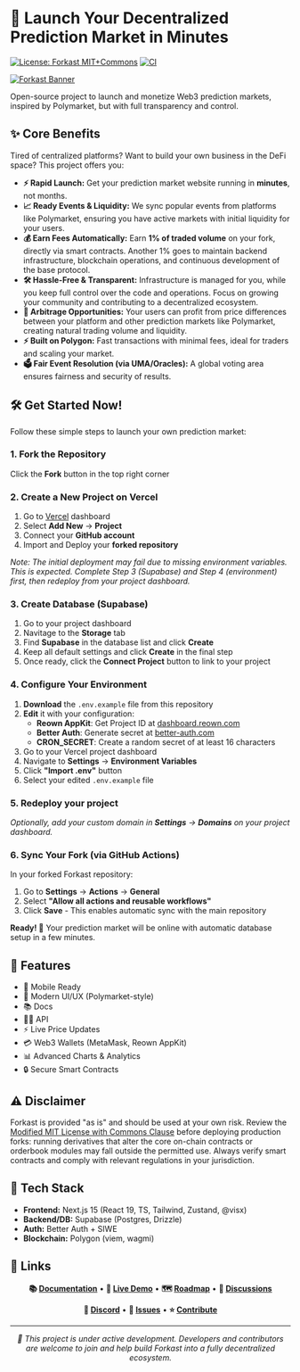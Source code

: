# 🚀 Launch Your Decentralized Prediction Market in Minutes

[![License: Forkast MIT+Commons](https://img.shields.io/badge/License-Forkast--MIT--Commons-blue.svg)](./LICENSE) [![CI](https://github.com/forkast-prediction-market/forkast-prediction-market/actions/workflows/ci.yml/badge.svg)](https://github.com/forkast-prediction-market/forkast-prediction-market/actions/workflows/ci.yml)

[![Forkast Banner](https://i.imgur.com/G9wM4Na.png)](https://forka.st)

Open-source project to launch and monetize Web3 prediction markets, inspired by Polymarket, but with full transparency and control.

## ✨ Core Benefits

Tired of centralized platforms? Want to build your own business in the DeFi space? This project offers you:

- **⚡ Rapid Launch:** Get your prediction market website running in **minutes**, not months.
- **📈 Ready Events & Liquidity:** We sync popular events from platforms like Polymarket, ensuring you have active markets with initial liquidity for your users.
- **💰 Earn Fees Automatically:** Earn **1% of traded volume** on your fork, directly via smart contracts. Another 1% goes to maintain backend infrastructure, blockchain operations, and continuous development of the base protocol.
- **🛠️ Hassle-Free & Transparent:** Infrastructure is managed for you, while you keep full control over the code and operations. Focus on growing your community and contributing to a decentralized ecosystem.
- **💸 Arbitrage Opportunities:** Your users can profit from price differences between your platform and other prediction markets like Polymarket, creating natural trading volume and liquidity.
- **⚡ Built on Polygon:** Fast transactions with minimal fees, ideal for traders and scaling your market.
- **🗳️ Fair Event Resolution (via UMA/Oracles):** A global voting area ensures fairness and security of results.

## 🛠️ Get Started Now!

Follow these simple steps to launch your own prediction market:

### 1. Fork the Repository

Click the **Fork** button in the top right corner

### 2. Create a New Project on Vercel

1. Go to [Vercel](https://vercel.com) dashboard
2. Select **Add New** → **Project**
3. Connect your **GitHub account**
4. Import and Deploy your **forked repository**

*Note: The initial deployment may fail due to missing environment variables. This is expected.
Complete Step 3 (Supabase) and Step 4 (environment) first, then redeploy from your project dashboard.*

### 3. Create Database (Supabase)

   1. Go to your project dashboard
   2. Navitage to the **Storage** tab
   3. Find **Supabase** in the database list and click **Create**
   4. Keep all default settings and click **Create** in the final step
   5. Once ready, click the **Connect Project** button to link to your project

### 4. Configure Your Environment

   1. **Download** the `.env.example` file from this repository
   2. **Edit** it with your configuration:
      - **Reown AppKit**: Get Project ID at [dashboard.reown.com](https://dashboard.reown.com)
      - **Better Auth**: Generate secret at [better-auth.com](https://www.better-auth.com/docs/installation#set-environment-variables)
      - **CRON_SECRET**: Create a random secret of at least 16 characters
   3. Go to your Vercel project dashboard
   4. Navigate to **Settings** → **Environment Variables**
   5. Click **"Import .env"** button
   6. Select your edited `.env.example` file

### 5. Redeploy your project

*Optionally, add your custom domain in **Settings** → **Domains** on your project dashboard.*

### 6. Sync Your Fork (via GitHub Actions)

In your forked Forkast repository:
1. Go to **Settings** → **Actions** → **General**
2. Select **"Allow all actions and reusable workflows"**
3. Click **Save** - This enables automatic sync with the main repository

**Ready! 🎉** Your prediction market will be online with automatic database setup in a few minutes.

## 🎯 Features

- 📱 Mobile Ready
- 🎨 Modern UI/UX (Polymarket-style)
- 📚 Docs
- 👨‍💻 API
- ⚡ Live Price Updates
- 💳 Web3 Wallets (MetaMask, Reown AppKit)
- 📊 Advanced Charts & Analytics
- 🔒 Secure Smart Contracts

## ⚠️ Disclaimer

Forkast is provided "as is" and should be used at your own risk. Review the [Modified MIT License with Commons Clause](./LICENSE) before deploying production forks: running derivatives that alter the core on-chain contracts or orderbook modules may fall outside the permitted use. Always verify smart contracts and comply with relevant regulations in your jurisdiction.

## 🔧 Tech Stack

- **Frontend:** Next.js 15 (React 19, TS, Tailwind, Zustand, @visx)
- **Backend/DB:** Supabase (Postgres, Drizzle)
- **Auth:** Better Auth + SIWE
- **Blockchain:** Polygon (viem, wagmi)

## 🔗 Links

<div align="center">

**📚 [Documentation](https://forka.st/docs/users)** •
**🚀 [Live Demo](https://forka.st)** •
**🗺️ [Roadmap](https://github.com/orgs/forkast-prediction-market/discussions/51)** •
**💬 [Discussions](https://github.com/orgs/forkast-prediction-market/discussions)**

**📱 [Discord](https://discord.gg/vSSnkJvypS)** •
**🐛 [Issues](https://github.com/forkast-prediction-market/forkast-prediction-market/issues)** •
**⭐ [Contribute](https://github.com/forkast-prediction-market/forkast-prediction-market/blob/main/CONTRIBUTING.md)**

---
*🚧 This project is under active development.
Developers and contributors are welcome to join and help build Forkast into a fully decentralized ecosystem.*
</div>
